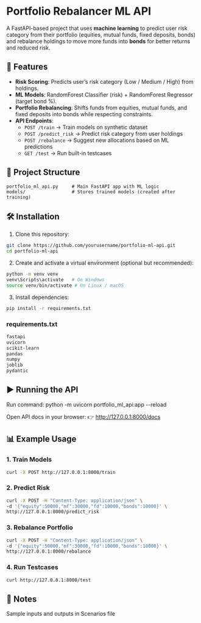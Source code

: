 # Portfolio Rebalancer ML API

A FastAPI-based project that uses **machine learning** to predict user risk category from their portfolio (equities, mutual funds, fixed deposits, bonds) and rebalance holdings to move more funds into **bonds** for better returns and reduced risk.

## 🚀 Features
- **Risk Scoring**: Predicts user’s risk category (Low / Medium / High) from holdings.
- **ML Models**: RandomForest Classifier (risk) + RandomForest Regressor (target bond %).
- **Portfolio Rebalancing**: Shifts funds from equities, mutual funds, and fixed deposits into bonds while respecting constraints.
- **API Endpoints**:
  - `POST /train` → Train models on synthetic dataset
  - `POST /predict_risk` → Predict risk category from user holdings
  - `POST /rebalance` → Suggest new allocations based on ML predictions
  - `GET /test` → Run built-in testcases

## 📂 Project Structure
```
portfolio_ml_api.py     # Main FastAPI app with ML logic
models/                 # Stores trained models (created after training)
```

## 🛠️ Installation

1. Clone this repository:
```bash
git clone https://github.com/yourusername/portfolio-ml-api.git
cd portfolio-ml-api
```

2. Create and activate a virtual environment (optional but recommended):
```bash
python -m venv venv
venv\Scripts\activate   # On Windows
source venv/bin/activate # On Linux / macOS
```

3. Install dependencies:
```bash
pip install -r requirements.txt
```

### requirements.txt
```txt
fastapi
uvicorn
scikit-learn
pandas
numpy
joblib
pydantic
```

## ▶️ Running the API

Run command:
python -m uvicorn portfolio_ml_api:app --reload


Open API docs in your browser:
👉 http://127.0.0.1:8000/docs

## 📊 Example Usage

### 1. Train Models
```bash
curl -X POST http://127.0.0.1:8000/train
```

### 2. Predict Risk
```bash
curl -X POST -H "Content-Type: application/json" \
-d '{"equity":50000,"mf":30000,"fd":10000,"bonds":10000}' \
http://127.0.0.1:8000/predict_risk
```

### 3. Rebalance Portfolio
```bash
curl -X POST -H "Content-Type: application/json" \
-d '{"equity":50000,"mf":30000,"fd":10000,"bonds":10000}' \
http://127.0.0.1:8000/rebalance
```

### 4. Run Testcases
```bash
curl http://127.0.0.1:8000/test
```

## 📌 Notes
Sample inputs and outputs in Scenarios file